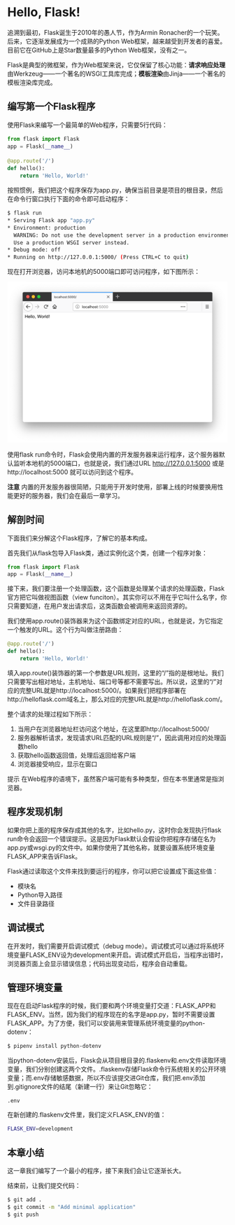 # Hello, Flask!

追溯到最初，Flask诞生于2010年的愚人节，作为Armin Ronacher的一个玩笑。后来，它逐渐发展成为一个成熟的Python Web框架，越来越受到开发者的喜爱。目前它在GitHub上是Star数量最多的Python Web框架，没有之一。

Flask是典型的微框架，作为Web框架来说，它仅保留了核心功能：**请求响应处理**由Werkzeug——一个著名的WSGI工具库完成；**模板渲染**由Jinja——一个著名的模板渲染库完成。

## 编写第一个Flask程序

使用Flask来编写一个最简单的Web程序，只需要5行代码：

```python
from flask import Flask
app = Flask(__name__)

@app.route('/')
def hello():
    return 'Hello, World!'
```

按照惯例，我们把这个程序保存为app.py，确保当前目录是项目的根目录，然后在命令行窗口执行下面的命令即可启动程序：

```bash
$ flask run
* Serving Flask app "app.py"
* Environment: production
  WARNING: Do not use the development server in a production environment.
  Use a production WSGI server instead.
* Debug mode: off
* Running on http://127.0.0.1:5000/ (Press CTRL+C to quit)
```

现在打开浏览器，访问本地机的5000端口即可访问程序，如下图所示：

![图2-1](images/2-1.png)

使用flask run命令时，Flask会使用内置的开发服务器来运行程序，这个服务器默认监听本地机的5000端口，也就是说，我们通过URL http://127.0.0.1:5000 或是 http://localhost:5000 就可以访问到这个程序。

**注意** 内置的开发服务器很简陋，只能用于开发时使用，部署上线的时候要换用性能更好的服务器，我们会在最后一章学习。

## 解剖时间

下面我们来分解这个Flask程序，了解它的基本构成。

首先我们从flask包导入Flask类，通过实例化这个类，创建一个程序对象：

```python
from flask import Flask
app = Flask(__name__)
```

接下来，我们要注册一个处理函数，这个函数是处理某个请求的处理函数，Flask官方把它叫做视图函数（view funciton）。其实你可以不用在乎它叫什么名字，你只需要知道，在用户发出请求后，这类函数会被调用来返回资源的。

我们使用app.route()装饰器来为这个函数绑定对应的URL，也就是说，为它指定一个触发的URL。这个行为叫做注册路由：

```python
@app.route('/')
def hello():
    return 'Hello, World!'
```

填入app.route()装饰器的第一个参数是URL规则，这里的“/”指的是根地址。我们只需要写出相对地址，主机地址、端口号等都不需要写出。所以说，这里的“/”对应的完整URL就是http://localhost:5000/。如果我们把程序部署在http://helloflask.com域名上，那么对应的完整URL就是http://helloflask.com/。

整个请求的处理过程如下所示：

1. 当用户在浏览器地址栏访问这个地址，在这里即http://localhost:5000/
2. 服务器解析请求，发现请求URL匹配的URL规则是“/”，因此调用对应的处理函数hello
3. 获取hello函数返回值，处理后返回给客户端
4. 浏览器接受响应，显示在窗口

提示 在Web程序的语境下，虽然客户端可能有多种类型，但在本书里通常是指浏览器。

## 程序发现机制

如果你把上面的程序保存成其他的名字，比如hello.py，这时你会发现执行flask run命令会返回一个错误提示。这是因为Flask默认会假设你把程序存储在名为app.py或wsgi.py的文件中。如果你使用了其他名称，就要设置系统环境变量FLASK_APP来告诉Flask。

Flask通过读取这个文件来找到要运行的程序，你可以把它设置成下面这些值：

* 模块名
* Python导入路径
* 文件目录路径

## 调试模式

在开发时，我们需要开启调试模式（debug mode）。调试模式可以通过将系统环境变量FLASK_ENV设为development来开启。调试模式开启后，当程序出错时，浏览器页面上会显示错误信息；代码出现变动后，程序会自动重载。

## 管理环境变量

现在在启动Flask程序的时候，我们要和两个环境变量打交道：FLASK_APP和FLASK_ENV。当然，因为我们的程序现在的名字是app.py，暂时不需要设置FLASK_APP。为了方便，我们可以安装用来管理系统环境变量的python-dotenv：

```bash
$ pipenv install python-dotenv
```

当python-dotenv安装后，Flask会从项目根目录的.flaskenv和.env文件读取环境变量，我们分别创建这两个文件。.flaskenv存储Flask命令行系统相关的公开环境变量；而.env存储敏感数据，所以不应该提交进Git仓库，我们把.env添加到.gitignore文件的结尾（新建一行）来让Git忽略它：

```
.env
```

在新创建的.flaskenv文件里，我们定义FLASK_ENV的值：

```bash
FLASK_ENV=development
```

## 本章小结

这一章我们编写了一个最小的程序，接下来我们会让它逐渐长大。

结束前，让我们提交代码：

```bash
$ git add .
$ git commit -m "Add minimal application"
$ git push
```